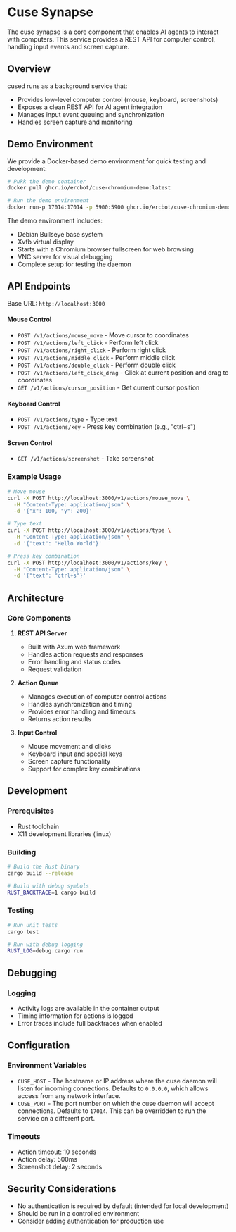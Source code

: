 # Cuse Synapse

The cuse synapse is a core component that enables AI agents to interact with computers. This service provides a REST API for computer control, handling input events and screen capture.

## Overview

cused runs as a background service that:
- Provides low-level computer control (mouse, keyboard, screenshots)
- Exposes a clean REST API for AI agent integration
- Manages input event queuing and synchronization
- Handles screen capture and monitoring

## Demo Environment

We provide a Docker-based demo environment for quick testing and development:

```bash
# Pukk the demo container
docker pull ghcr.io/ercbot/cuse-chromium-demo:latest

# Run the demo environment
docker run-p 17014:17014 -p 5900:5900 ghcr.io/ercbot/cuse-chromium-demo:latest
```

The demo environment includes:
- Debian Bullseye base system
- Xvfb virtual display
- Starts with a Chromium browser fullscreen for web browsing
- VNC server for visual debugging
- Complete setup for testing the daemon

## API Endpoints

Base URL: `http://localhost:3000`

#### Mouse Control
- `POST /v1/actions/mouse_move` - Move cursor to coordinates
- `POST /v1/actions/left_click` - Perform left click
- `POST /v1/actions/right_click` - Perform right click
- `POST /v1/actions/middle_click` - Perform middle click
- `POST /v1/actions/double_click` - Perform double click
- `POST /v1/actions/left_click_drag` - Click at current position and drag to coordinates
- `GET /v1/actions/cursor_position` - Get current cursor position

#### Keyboard Control
- `POST /v1/actions/type` - Type text
- `POST /v1/actions/key` - Press key combination (e.g., "ctrl+s")

#### Screen Control
- `GET /v1/actions/screenshot` - Take screenshot

### Example Usage

```bash
# Move mouse
curl -X POST http://localhost:3000/v1/actions/mouse_move \
  -H "Content-Type: application/json" \
  -d '{"x": 100, "y": 200}'

# Type text
curl -X POST http://localhost:3000/v1/actions/type \
  -H "Content-Type: application/json" \
  -d '{"text": "Hello World"}'

# Press key combination
curl -X POST http://localhost:3000/v1/actions/key \
  -H "Content-Type: application/json" \
  -d '{"text": "ctrl+s"}'
```

## Architecture

### Core Components

1. **REST API Server**
   - Built with Axum web framework
   - Handles action requests and responses
   - Error handling and status codes
   - Request validation

2. **Action Queue**
   - Manages execution of computer control actions
   - Handles synchronization and timing
   - Provides error handling and timeouts
   - Returns action results

3. **Input Control**
   - Mouse movement and clicks
   - Keyboard input and special keys
   - Screen capture functionality
   - Support for complex key combinations

## Development

### Prerequisites

- Rust toolchain
- X11 development libraries (linux)

### Building

```bash
# Build the Rust binary
cargo build --release

# Build with debug symbols
RUST_BACKTRACE=1 cargo build
```

### Testing

```bash
# Run unit tests
cargo test

# Run with debug logging
RUST_LOG=debug cargo run
```

## Debugging

### Logging

- Activity logs are available in the container output
- Timing information for actions is logged
- Error traces include full backtraces when enabled

## Configuration

### Environment Variables

- `CUSE_HOST` - The hostname or IP address where the cuse daemon will listen for incoming connections. Defaults to `0.0.0.0`, which allows access from any network interface.
- `CUSE_PORT` - The port number on which the cuse daemon will accept connections. Defaults to `17014`. This can be overridden to run the service on a different port.

### Timeouts

- Action timeout: 10 seconds
- Action delay: 500ms
- Screenshot delay: 2 seconds

## Security Considerations

- No authentication is required by default (intended for local development)
- Should be run in a controlled environment
- Consider adding authentication for production use